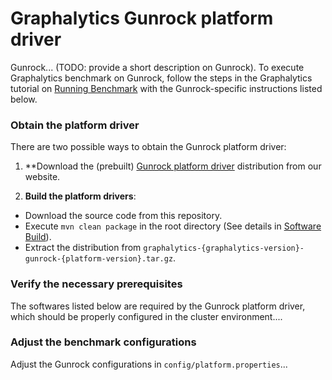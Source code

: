 # Graphalytics Gunrock platform driver

Gunrock... (TODO: provide a short description on Gunrock). To execute Graphalytics benchmark on Gunrock, follow the steps in the Graphalytics tutorial on [Running Benchmark](https://github.com/ldbc/ldbc_graphalytics/wiki/Manual%3A-Running-Benchmark) with the Gunrock-specific instructions listed below.

### Obtain the platform driver
There are two possible ways to obtain the Gunrock platform driver:

 1. **Download the (prebuilt) [Gunrock platform driver](http://graphalytics.site/dist/stable/) distribution from our website.

 2. **Build the platform drivers**: 
  - Download the source code from this repository.
  - Execute `mvn clean package` in the root directory (See details in [Software Build](https://github.com/ldbc/ldbc_graphalytics/wiki/Documentation:-Software-Build)).
  - Extract the distribution from  `graphalytics-{graphalytics-version}-gunrock-{platform-version}.tar.gz`.

### Verify the necessary prerequisites
The softwares listed below are required by the Gunrock platform driver, which should be properly configured in the cluster environment....

### Adjust the benchmark configurations
Adjust the Gunrock configurations in `config/platform.properties`...

